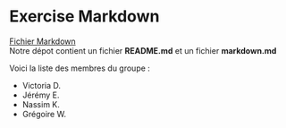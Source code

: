 # Exercise Markdown
[Fichier Markdown](https://github.com/VictoriaDun/exercise-markdown/blob/master/markdown.md)  
Notre dépot contient un fichier **README.md** et un fichier **markdown.md**

Voici la liste des membres du groupe :
- Victoria D. 
- Jérémy E.
- Nassim K.
- Grégoire W.
